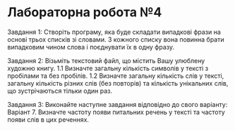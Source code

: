 # Лабораторна робота №4

Завдання 1:
Створіть програму, яка буде складати випадкові фрази на основі трьох
списків зі словами. З кожного списку вона повинна брати випадковим чином
слова і поєднувати їх в одну фразу.

Завдання 2:
Візьміть текстовий файл, що містить Вашу улюблену художню книгу.
1.1 Визначте загальну кількість символів у тексті з пробілами та без
пробілів. 
1.2 Визначте загальну кількість слів у тексті, загальну кількість різних слів
(без повторів) та кількість унікальних слів, що зустрічаються тільки один раз.

Завдання 3:
Виконайте наступне завдання відповідно до свого варіанту:
Варіант 7. Визначте частоту появи питальних речень у тексті та частоту
появи слів в цих реченнях.